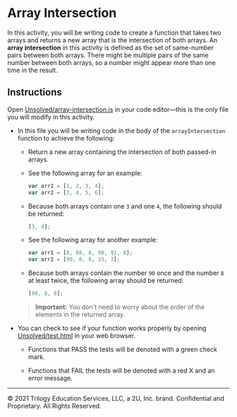 # Array Intersection

In this activity, you will be writing code to create a function that takes two arrays and returns a new array that is the intersection of both arrays. An **array intersection** in this activity is defined as the set of same-number pairs between both arrays. There might be multiple pairs of the same number between both arrays, so a number might appear more than one time in the result.

## Instructions

Open [Unsolved/array-intersection.js](Unsolved/array-intersection.js) in your code editor&mdash;this is the only file you will modify in this activity.

* In this file you will be writing code in the body of the `arrayIntersection` function to achieve the following:

  * Return a new array containing the intersection of both passed-in arrays.

  * See the following array for an example:

    ```js
    var arr1 = [1, 2, 3, 4];
    var arr2 = [3, 4, 5, 6];
    ```

  * Because both arrays contain one `3` and one `4`, the following should be returned:

    ```js
    [3, 4];
    ```

  * See the following array for another example:

    ```js
    var arr1 = [8, 88, 8, 90, 91, 8];
    var arr2 = [90, 8, 8, 15, 3];
    ```

  * Because both arrays contain the number `90` once and the number `8` at least twice, the following array should be returned:

    ```js
    [90, 8, 8];
    ```

  > **Important:** You don't need to worry about the order of the elements in the returned array.

* You can check to see if your function works properly by opening [Unsolved/test.html](Unsolved/test.html) in your web browser.

  * Functions that PASS the tests will be denoted with a green check mark.

  * Functions that FAIL the tests will be denoted with a red X and an error message.

---

© 2021 Trilogy Education Services, LLC, a 2U, Inc. brand. Confidential and Proprietary. All Rights Reserved.